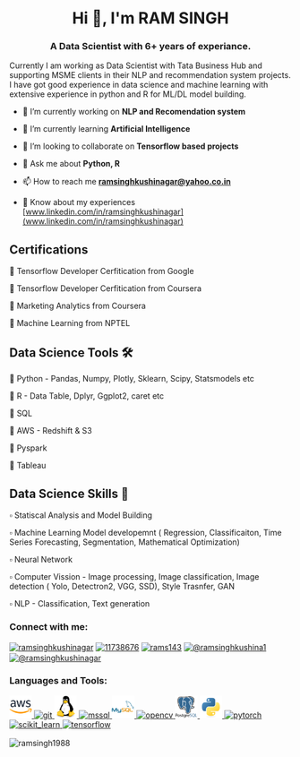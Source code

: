 <h1 align="center">Hi 👋, I'm RAM SINGH</h1>
<h3 align="center">A Data Scientist with 6+ years of experiance.</h3>

Currently I am working as Data Scientist with Tata Business Hub and supporting MSME clients in their NLP and recommendation system projects. I have got good experience in data science and machine learning with extensive experience in python and R for ML/DL model building.

- 🔭 I’m currently working on **NLP and Recomendation system**

- 🌱 I’m currently learning **Artificial Intelligence**

- 👯 I’m looking to collaborate on **Tensorflow based projects**

- 💬 Ask me about **Python, R**

- 📫 How to reach me **ramsinghkushinagar@yahoo.co.in**

- 📄 Know about my experiences [www.linkedin.com/in/ramsinghkushinagar](www.linkedin.com/in/ramsinghkushinagar)

## Certifications
:small_blue_diamond: Tensorflow Developer Cerfitication from Google

:small_blue_diamond: Tensorflow Developer Cerfitication from Coursera

:small_blue_diamond: Marketing Analytics from Coursera

:small_blue_diamond: Machine Learning from NPTEL

## Data Science Tools :hammer_and_wrench:

:radio_button: Python - Pandas, Numpy, Plotly, Sklearn, Scipy, Statsmodels etc

:radio_button: R - Data Table, Dplyr, Ggplot2, caret etc

:radio_button: SQL

:radio_button: AWS - Redshift & S3

:radio_button: Pyspark

:radio_button: Tableau

## Data Science Skills :toolbox:

:white_small_square: Statiscal Analysis and Model Building

:white_small_square: Machine Learning Model developemnt ( Regression, Classificaiton, Time Series Forecasting, Segmentation, Mathematical Optimization)

:white_small_square: Neural Network

:white_small_square: Computer Vission - Image processing, Image classification, Image detection ( Yolo, Detectron2, VGG, SSD), Style Trasnfer, GAN

:white_small_square: NLP - Classification, Text generation


<h3 align="left">Connect with me:</h3>
<p align="left">
<a href="https://linkedin.com/in/ramsinghkushinagar" target="blank"><img align="center" src="https://cdn.jsdelivr.net/npm/simple-icons@3.0.1/icons/linkedin.svg" alt="ramsinghkushinagar" height="30" width="40" /></a>
<a href="https://stackoverflow.com/users/11738676" target="blank"><img align="center" src="https://cdn.jsdelivr.net/npm/simple-icons@3.0.1/icons/stackoverflow.svg" alt="11738676" height="30" width="40" /></a>
<a href="https://kaggle.com/rams143" target="blank"><img align="center" src="https://cdn.jsdelivr.net/npm/simple-icons@3.0.1/icons/kaggle.svg" alt="rams143" height="30" width="40" /></a>
<a href="https://www.hackerrank.com/@ramsinghkushina1" target="blank"><img align="center" src="https://cdn.jsdelivr.net/npm/simple-icons@3.0.1/icons/hackerrank.svg" alt="@ramsinghkushina1" height="30" width="40" /></a>
<a href="https://www.hackerearth.com/@ramsinghkushinagar" target="blank"><img align="center" src="https://cdn.jsdelivr.net/npm/simple-icons@3.0.1/icons/hackerearth.svg" alt="@ramsinghkushinagar" height="30" width="40" /></a>
</p>

<h3 align="left">Languages and Tools:</h3>
<p align="left"> <a href="https://aws.amazon.com" target="_blank"> <img src="https://raw.githubusercontent.com/devicons/devicon/master/icons/amazonwebservices/amazonwebservices-original-wordmark.svg" alt="aws" width="40" height="40"/> </a> <a href="https://git-scm.com/" target="_blank"> <img src="https://www.vectorlogo.zone/logos/git-scm/git-scm-icon.svg" alt="git" width="40" height="40"/> </a> <a href="https://www.linux.org/" target="_blank"> <img src="https://raw.githubusercontent.com/devicons/devicon/master/icons/linux/linux-original.svg" alt="linux" width="40" height="40"/> </a> <a href="https://www.microsoft.com/en-us/sql-server" target="_blank"> <img src="https://cdn.worldvectorlogo.com/logos/microsoft-sql-server.svg" alt="mssql" width="40" height="40"/> </a> <a href="https://www.mysql.com/" target="_blank"> <img src="https://raw.githubusercontent.com/devicons/devicon/master/icons/mysql/mysql-original-wordmark.svg" alt="mysql" width="40" height="40"/> </a> <a href="https://opencv.org/" target="_blank"> <img src="https://www.vectorlogo.zone/logos/opencv/opencv-icon.svg" alt="opencv" width="40" height="40"/> </a> <a href="https://www.postgresql.org" target="_blank"> <img src="https://raw.githubusercontent.com/devicons/devicon/master/icons/postgresql/postgresql-original-wordmark.svg" alt="postgresql" width="40" height="40"/> </a> <a href="https://www.python.org" target="_blank"> <img src="https://raw.githubusercontent.com/devicons/devicon/master/icons/python/python-original.svg" alt="python" width="40" height="40"/> </a> <a href="https://pytorch.org/" target="_blank"> <img src="https://www.vectorlogo.zone/logos/pytorch/pytorch-icon.svg" alt="pytorch" width="40" height="40"/> </a> <a href="https://scikit-learn.org/" target="_blank"> <img src="https://upload.wikimedia.org/wikipedia/commons/0/05/Scikit_learn_logo_small.svg" alt="scikit_learn" width="40" height="40"/> </a> <a href="https://www.tensorflow.org" target="_blank"> <img src="https://www.vectorlogo.zone/logos/tensorflow/tensorflow-icon.svg" alt="tensorflow" width="40" height="40"/> </a> </p>

<p><img align="center" src="https://github-readme-stats.vercel.app/api/top-langs?username=ramsingh1988&show_icons=true&locale=en&layout=compact" alt="ramsingh1988" /></p>
